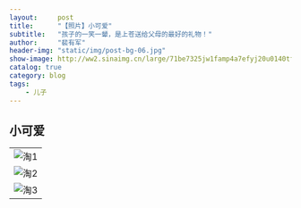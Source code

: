 ```yaml
---
layout:     post
title:      "【照片】小可爱"
subtitle:   "孩子的一笑一颦，是上苍送给父母的最好的礼物！"
author:     "裴有军"
header-img: "static/img/post-bg-06.jpg"
show-image: http://ww2.sinaimg.cn/large/71be7325jw1famp4a7efyj20u0140tfc.jpg
catalog: true
category: blog
tags:
    - 儿子
---
```


## 小可爱

| |
| --------------------------------------------------------------------------------------------- |
| <img src="http://ww2.sinaimg.cn/large/71be7325jw1famp4a7efyj20u0140tfc.jpg" alt="淘1">   |
| <img src="http://ww3.sinaimg.cn/large/71be7325jw1famp4jxrngj20u0140gsw.jpg" alt="淘2">   |
| <img src="http://ww1.sinaimg.cn/large/71be7325jw1famp4tc3ivj20u014046n.jpg" alt="淘3">   |

